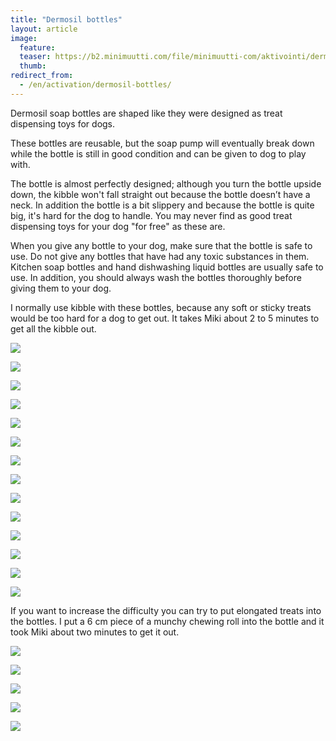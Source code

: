 ```yaml
---
title: "Dermosil bottles"
layout: article
image:
  feature:
  teaser: https://b2.minimuutti.com/file/minimuutti-com/aktivointi/dermosil-pullot/DSC50022-245px.jpg
  thumb:
redirect_from:
  - /en/activation/dermosil-bottles/
---
```


Dermosil soap bottles are shaped like they were designed as treat dispensing toys for dogs.

These bottles are reusable, but the soap pump will eventually break down while the bottle is still in good condition and can be given to dog to play with.

The bottle is almost perfectly designed; although you turn the bottle upside down, the kibble won't fall straight out because the bottle doesn’t have a neck. In addition the bottle is a bit slippery and because the bottle is quite big, it's hard for the dog to handle. You may never find as good treat dispensing toys for your dog "for free" as these are.

When you give any bottle to your dog, make sure that the bottle is safe to use. Do not give any bottles that have had any toxic substances in them. Kitchen soap bottles and hand dishwashing liquid bottles are usually safe to use. In addition, you should always wash the bottles thoroughly before giving them to your dog.

I normally use kibble with these bottles, because any soft or sticky treats would be too hard for a dog to get out. It takes Miki about 2 to 5 minutes to get all the kibble out.

![](https://b2.minimuutti.com/file/minimuutti-com/aktivointi/dermosil-pullot/DSC50023-800px.jpg)

![](https://b2.minimuutti.com/file/minimuutti-com/aktivointi/dermosil-pullot/DSC50029-800px.jpg)

![](https://b2.minimuutti.com/file/minimuutti-com/aktivointi/dermosil-pullot/DSC50064-800px.jpg)

![](https://b2.minimuutti.com/file/minimuutti-com/aktivointi/dermosil-pullot/DSC50092-800px.jpg)

![](https://b2.minimuutti.com/file/minimuutti-com/aktivointi/dermosil-pullot/DSC50188-800px.jpg)

![](https://b2.minimuutti.com/file/minimuutti-com/aktivointi/dermosil-pullot/DSC50313-800px.jpg)

![](https://b2.minimuutti.com/file/minimuutti-com/aktivointi/dermosil-pullot/DSC50388-800px.jpg)

![](https://b2.minimuutti.com/file/minimuutti-com/aktivointi/dermosil-pullot/DSC50345-800px.jpg)

![](https://b2.minimuutti.com/file/minimuutti-com/aktivointi/dermosil-pullot/DSC50022-800px.jpg)

![](https://b2.minimuutti.com/file/minimuutti-com/aktivointi/dermosil-pullot/DS05853-800px.jpg)

![](https://b2.minimuutti.com/file/minimuutti-com/aktivointi/dermosil-pullot/DS05890-800px.jpg)

![](https://b2.minimuutti.com/file/minimuutti-com/aktivointi/dermosil-pullot/DS05892-800px.jpg)

![](https://b2.minimuutti.com/file/minimuutti-com/aktivointi/dermosil-pullot/DS05962-800px.jpg)

![](https://b2.minimuutti.com/file/minimuutti-com/aktivointi/dermosil-pullot/DS05963-800px.jpg)

If you want to increase the difficulty you can try to put elongated treats into the bottles. I put a 6 cm piece of a munchy chewing roll into the bottle and it took Miki about two minutes to get it out.

![](https://b2.minimuutti.com/file/minimuutti-com/aktivointi/dermosil-pullot/DS16315-800px.jpg)

![](https://b2.minimuutti.com/file/minimuutti-com/aktivointi/dermosil-pullot/DS16280-800px.jpg)

![](https://b2.minimuutti.com/file/minimuutti-com/aktivointi/dermosil-pullot/DS16300-800px.jpg)

![](https://b2.minimuutti.com/file/minimuutti-com/aktivointi/dermosil-pullot/DS16319-800px.jpg)

![](https://b2.minimuutti.com/file/minimuutti-com/aktivointi/dermosil-pullot/DS16331-800px.jpg)
